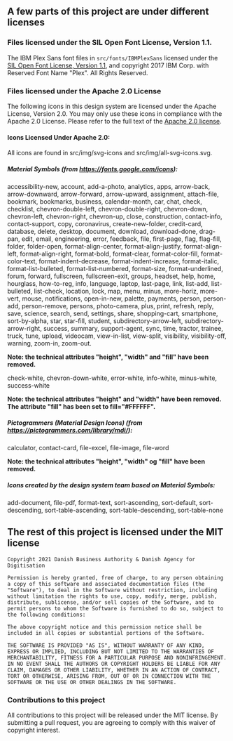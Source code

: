 ## A few parts of this project are under different licenses

### Files licensed under the SIL Open Font License, Version 1.1.

The IBM Plex Sans font files in `src/fonts/IBMPlexSans` licensed under the [SIL Open Font License, Version 1.1](https://openfontlicense.org/open-font-license-official-text/), and copyright 2017 IBM Corp. with Reserved Font Name "Plex". All Rights Reserved.

### Files licensed under the Apache 2.0 License

The following icons in this design system are licensed under the Apache License, Version 2.0. You may only use these icons in compliance with the Apache 2.0 License. Please refer to the full text of the [Apache 2.0 license](https://www.apache.org/licenses/LICENSE-2.0.txt).

#### Icons Licensed Under Apache 2.0:

All icons are found in src/img/svg-icons and src/img/all-svg-icons.svg.

##### Material Symbols (from https://fonts.google.com/icons):

accessibility-new, account, add-a-photo, analytics, apps, arrow-back, arrow-downward, arrow-forward, arrow-upward, assignment, attach-file, bookmark, bookmarks, business, calendar-month, car, chat, check, checklist, chevron-double-left, chevron-double-right, chevron-down, chevron-left, chevron-right, chevron-up, close, construction, contact-info, contact-support, copy, coronavirus, create-new-folder, credit-card, database, delete, desktop, document, download, download-done, drag-pan, edit, email, engineering, error, feedback, file, first-page, flag, flag-fill, folder, folder-open, format-align-center, format-align-justify, format-align-left, format-align-right, format-bold, format-clear, format-color-fill, format-color-text, format-indent-decrease, format-indent-increase, format-italic, format-list-bulleted, format-list-numbered, format-size, format-underlined, forum, forward, fullscreen, fullscreen-exit, groups, headset, help, home, hourglass, how-to-reg, info, language, laptop, last-page, link, list-add, list-bulleted, list-check, location, lock, map, menu, minus, more-horiz, more-vert, mouse, notifications, open-in-new, palette, payments, person, person-add, person-remove, persons, photo-camera, plus, print, refresh, reply, save, science, search, send, settings, share, shopping-cart, smartphone, sort-by-alpha, star, star-fill, student, subdirectory-arrow-left, subdirectory-arrow-right, success, summary, support-agent, sync, time, tractor, trainee, truck, tune, upload, videocam, view-in-list, view-split, visibility, visibility-off, warning, zoom-in, zoom-out.

**Note: the technical attributes "height", "width" and "fill" have been removed.**

check-white, chevron-down-white, error-white, info-white, minus-white, success-white

**Note: the technical attributes "height" and "width" have been removed. The attribute "fill" has been set to fill="#FFFFFF".**

##### Pictogrammers (Material Design Icons) (from https://pictogrammers.com/library/mdi/):

calculator, contact-card, file-excel, file-image, file-word

**Note: the technical attributes "height", "width" og "fill" have been removed.**
 
##### Icons created by the design system team based on Material Symbols:

add-document, file-pdf, format-text, sort-ascending, sort-default, sort-descending, sort-table-ascending, sort-table-descending, sort-table-none

## The rest of this project is licensed under the MIT license

```
Copyright 2021 Danish Business Authority & Danish Agency for Digitisation

Permission is hereby granted, free of charge, to any person obtaining a copy of this software and associated documentation files (the "Software"), to deal in the Software without restriction, including without limitation the rights to use, copy, modify, merge, publish, distribute, sublicense, and/or sell copies of the Software, and to permit persons to whom the Software is furnished to do so, subject to the following conditions:

The above copyright notice and this permission notice shall be included in all copies or substantial portions of the Software.

THE SOFTWARE IS PROVIDED "AS IS", WITHOUT WARRANTY OF ANY KIND, EXPRESS OR IMPLIED, INCLUDING BUT NOT LIMITED TO THE WARRANTIES OF MERCHANTABILITY, FITNESS FOR A PARTICULAR PURPOSE AND NONINFRINGEMENT. IN NO EVENT SHALL THE AUTHORS OR COPYRIGHT HOLDERS BE LIABLE FOR ANY CLAIM, DAMAGES OR OTHER LIABILITY, WHETHER IN AN ACTION OF CONTRACT, TORT OR OTHERWISE, ARISING FROM, OUT OF OR IN CONNECTION WITH THE SOFTWARE OR THE USE OR OTHER DEALINGS IN THE SOFTWARE.
```

### Contributions to this project

All contributions to this project will be released under the MIT license. By submitting a pull request, you are agreeing to comply with this waiver of copyright interest.
